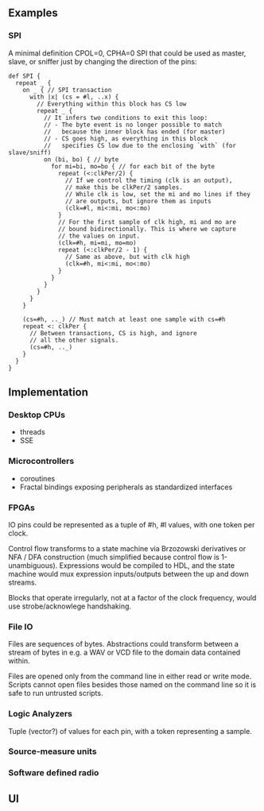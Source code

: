 ## Examples

### SPI

A minimal definition CPOL=0, CPHA=0 SPI that could be used as master, slave, or sniffer just by changing the direction of the pins: 

```
def SPI {
  repeat _ {
    on _ { // SPI transaction
      with |x| (cs = #l, ..x) {
        // Everything within this block has CS low
        repeat _ {
          // It infers two conditions to exit this loop: 
          // - The byte event is no longer possible to match
          //   because the inner block has ended (for master)
          // - CS goes high, as everything in this block
          //   specifies CS low due to the enclosing `with` (for slave/sniff)
          on (bi, bo) { // byte
            for mi=bi, mo=bo { // for each bit of the byte
              repeat (<:clkPer/2) {
                // If we control the timing (clk is an output),
                // make this be clkPer/2 samples.
                // While clk is low, set the mi and mo lines if they 
                // are outputs, but ignore them as inputs
                (clk=#l, mi<:mi, mo<:mo)
              }
              // For the first sample of clk high, mi and mo are 
              // bound bidirectionally. This is where we capture 
              // the values on input.
              (clk=#h, mi=mi, mo=mo)
              repeat (<:clkPer/2 - 1) {
                // Same as above, but with clk high
                (clk=#h, mi<:mi, mo<:mo)
              }
            }
          }
        }
      }
    }
    
    (cs=#h, .._) // Must match at least one sample with cs=#h
    repeat <: clkPer {
      // Between transactions, CS is high, and ignore
      // all the other signals.
      (cs=#h, .._)
    }
  }
}
```

## Implementation

### Desktop CPUs

  * threads
  * SSE

### Microcontrollers

  * coroutines
  * Fractal bindings exposing peripherals as standardized interfaces

### FPGAs

IO pins could be represented as a tuple of #h, #l values, with one token per clock.

Control flow transforms to a state machine via Brzozowski derivatives or NFA / DFA construction (much simplified because control flow is 1-unambiguous). Expressions would be compiled to HDL, and the state machine would mux expression inputs/outputs between the up and down streams.

Blocks that operate irregularly, not at a factor of the clock frequency, would use strobe/acknowlege handshaking.

### File IO

Files are sequences of bytes. Abstractions could transform between a stream of bytes in e.g. a WAV or VCD file to the domain data contained within.

Files are opened only from the command line in either read or write mode. Scripts cannot open files besides those named on the command line so it is safe to run untrusted scripts.

### Logic Analyzers

Tuple (vector?) of values for each pin, with a token representing a sample.

### Source-measure units

### Software defined radio

## UI

